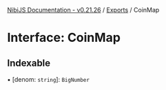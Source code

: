 [NibiJS Documentation - v0.21.26](../intro.md) / [Exports](../modules.md) / CoinMap

# Interface: CoinMap

## Indexable

▪ [denom: `string`]: `BigNumber`
